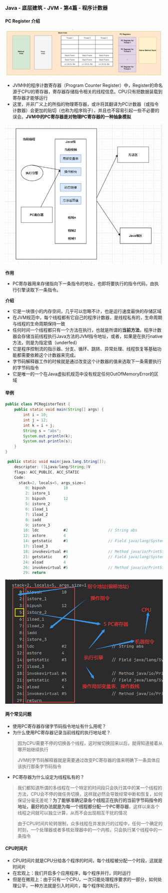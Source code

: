 ### Java - 底层建筑 - JVM - 第4篇 - 程序计数器

#### PC Register 介绍

![1597921927430](images/1597921927430.png)

- JVM中的程序计数寄存器（Program Counter Register）中，Register的命名源于CPU的寄存器，寄存器存储指令相关的线程信息。CPU只有把数据装载到寄存器才能够运行
- 这里，并非广义上的所指的物理寄存器，或许将其翻译为PC计数器（或指令计数器）会更加的贴切（也称为程序钩子），并且也不容易引起一些不必要的误会。**JVM中的PC寄存器是对物理PC寄存器的一种抽象模拟**

![1597929514163](images/1597929514163.png)

**作用**

- PC寄存器用来存储指向下一条指令的地址，也即将要执行的指令代码，由执行引擎读取下一条指令。

**介绍**

- 它是一块很小的内存空间，几乎可以忽略不计，也是运行速度最快的存储区域
- 在JVM规范中，每个线程都有它自己的程序计数器，是线程私有的，生命周期与线程的生命周期保持一致
- 任何时间一个线程都只有一个方法在执行，也就是所谓的**当前方法**，程序计数器会存储当前线程执行Java方法的JVM指令地址，或者，如果是在执行native方法，则是为指定值（underfed）
- 它是程序控制流的指示器、分支、循环、跳转、异常处理、线程恢复等基础功能都需要依赖这个计数器来完成。
- 字节码解释器工作的时候就是通过改变这个计数器的值来选取下一条需要执行的字节码指令
- 它是唯一的一个在Java虚拟机规范中没有规定任何OutOfMemoryError的区域

#### 举例

```java
public class PCRegisterTest {
    public static void main(String[] args) {
        int i = 10;
        int j = 12;
        int k = i + j;
        String s = "abs";
        System.out.println(k);
        System.out.println(s);
    }
}
```

```java
 public static void main(java.lang.String[]);
    descriptor: ([Ljava/lang/String;)V
    flags: ACC_PUBLIC, ACC_STATIC
    Code:
      stack=2, locals=5, args_size=1
         0: bipush        10
         2: istore_1
         3: bipush        12
         5: istore_2
         6: iload_1
         7: iload_2
         8: iadd
         9: istore_3
        10: ldc           #2                  // String abs
        12: astore        4
        14: getstatic     #3                  // Field java/lang/System.out:Ljava/io/PrintStream;
        17: iload_3
        18: invokevirtual #4                  // Method java/io/PrintStream.println:(I)V
        21: getstatic     #3                  // Field java/lang/System.out:Ljava/io/PrintStream;
        24: aload         4
        26: invokevirtual #5                  // Method java/io/PrintStream.println:(Ljava/lang/String;)V
        29: return
```

![1597932972880](images/1597932972880.png)

#### 两个常见问题

- 使用PC寄存器存储字节码指令地址有什么用呢？
- 为什么使用PC寄存器记录当前线程的执行地址呢？

> 因为CPU需要不停的切换各个线程，这时候切换回来以后，就得知道接着从哪开始继续执行
>
> JVM的字节码解释器就是需要通过改变PC寄存器的值来明确下一条具体应该执行那条字节码指令

- PC寄存器为什么设定为线程私有的？

> 我们都知道所谓的多线程在一个特定的时间段只会执行其中的某一个线程的方法，CPU会不停的做任务切换，这样就必然会导致经常中断和恢复，如何保证分毫无差呢？**为了能够准确记录各个线程正在执行的当前字节码指令的地址，最好的办法就是为每一个线程都分配一个PC寄存器**，这样以来各个线程之间就可以独立计算，从而不会出现相互干扰的情况
>
> 由于CPU时间片轮转限制，众多线程在并发执行的过程中，任何一个确定的时刻，一个处理器或者多核处理器中的一个内核，只会执行某个线程中的一条指令

#### CPU时间片

- CPU时间片就是CPU分给各个程序的时间，每个线程被分配一个时段，这就是时间片
- 在宏观上：我们开启多个应用程序，每个程序并行，同时运行
- 但是在微观上：由于只有一个CPU，一次只能处理程序要求的一部分，如何处理公平，一种方法就是引入时间片，每个程序轮流执行。